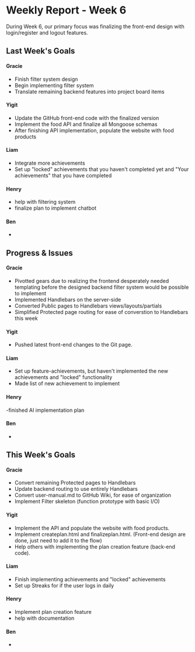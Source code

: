 # Weekly Report - Week 6
During Week 6, our primary focus was finalizing the front-end design with login/register and logout features.
## Last Week's Goals
#### Gracie
- Finish filter system design
- Begin implementing filter system
- Translate remaining backend features into project board items

#### Yigit
- Update the GitHub front-end code with the finalized version
- Implement the food API and finalize all Mongoose schemas
- After finishing API implementation, populate the website with food products

#### Liam
- Integrate more achievements
- Set up "locked" achievements that you haven't completed yet and "Your achievements" that you have completed

#### Henry
- help with filtering system
- finalize plan to implement chatbot

#### Ben 
- 

## Progress & Issues
#### Gracie
- Pivotted gears due to realizing the frontend desperately needed templating before the designed backend filter system would be possible to implement
- Implemented Handlebars on the server-side
- Converted Public pages to Handlebars views/layouts/partials
- Simplified Protected page routing for ease of converstion to Handlebars this week

#### Yigit
- Pushed latest front-end changes to the Git page.

#### Liam
- Set up feature-achievements, but haven't implemented the new achievements and "locked" functionality
- Made list of new achievement to implement

#### Henry
-finished AI implementation plan 

#### Ben
- 

## This Week's Goals
#### Gracie
- Convert remaining Protected pages to Handlebars
- Update backend routing to use entirely Handlebars
- Convert user-manual.md to GitHub Wiki, for ease of organization
- Implement Filter skeleton (function prototype with basic I/O)

#### Yigit
- Implement the API and populate the website with food products.
- Implement createplan.html and finalizeplan.html. (Front-end design are done, just need to add it to the flow)
- Help others with implementing the plan creation feature (back-end code).

#### Liam
- Finish implementing achievements and "locked" achievements
- Set up Streaks for if the user logs in daily

#### Henry
- Implement plan creation feature
- help with documentation

#### Ben 
- 
